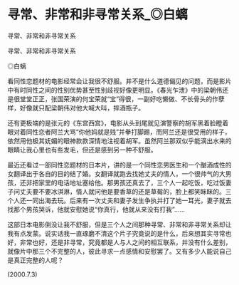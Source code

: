 # 寻常、非常和非寻常关系_◎白螭

寻常、非常和非寻常关系

寻常、非常和非寻常关系

◎白螭

看同性恋题材的电影经常会让我很不舒服。并不是什么道德偏见的问题，而是影片中有时同性之间的性别优势甚至性别歧视好像更明显。《春光乍泄》中的梁朝伟还是很堂堂正正，张国荣演的何宝荣就“宝”得很，一副好吃懒做、不长骨头的作孽样，好像就只配梁朝伟对他大喊大叫，摔酒瓶子。

还有更极端的是张元的《东宫西宫》，电影从头到尾就见演警察的胡军黑着脸瞪着眼对着同性恋者阿兰大骂“你他妈就是贱”并拳打脚踢，而阿兰还是很受用的样子，依然用他极其妩媚的眼神款款深情地注视着胡军。虽然阿兰那双似乎能滴出水来的眼睛让我心里也有些发毛，但还是感到另一种不舒服。

最近还看过一部同性恋题材的日本片，讲的是一个同性恋男医生和一个酗酒成性的女翻译出于各自的目的结了婚。女翻译就跑去找她丈夫的情人，一个很帅气的大男孩，还非把家里的电话地址塞给他。那男孩还真去了，三个人一起吃饭，吃过饭妻子问丈夫要不要冰淇淋，情人就问他是要香草的还是草莓的，脸上都笑眯眯的。三个人还一同出海去玩。后来有一次丈夫和妻子发生争执并打了她一耳光，妻子就去找那个男孩哭诉，他就安慰她说“你真行，他就从来没有打我”……

这部日本电影倒没让我不舒服，但是三个人之间那种寻常、非常和非寻常关系却让我有点发蒙。说实话我一直琢磨不清这个片子究竟说的是什么，后来想其实寻常也好，非常也好，还是非寻常，究竟都是人与人之间的相互联系，并没有什么差别，就像片中那三个不完整的人，彼此寻求一点感情和安慰罢了。又有多少人能说自己是真正完整的人呢？

(2000.7.3)